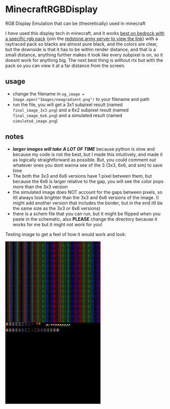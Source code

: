 # MinecraftRGBDisplay

RGB Display Emulation that can be (theoretically) used in minecraft

I *have* used this display tech in minecraft, and it works [best on bedrock with a specific rgb pack](https://canary.discord.com/channels/841473212763734027/1251750480262991943/1251750480262991943) (join the [redstone army server to view the link](discord.gg/V5KFaF63mV)) with a raytraced pack so blacks are almost pure black, and the colors are clear, but the downside is that it has to be within render distance, and that is a small distance, anything further makes it look like every subpixel is on, so it doesnt work for anything big. The next best thing is without rtx but with the pack so you can view it at a far distance from the screen.

## usage

- change the filename in `og_image = Image.open("Images/newgradient.png")` to your filename and path
- run the file, you will get a 3x1 subpixel result (named `final_image_3x3.png`) and a 6x2 subpixel result (named `final_image_6x6.png`) and a simulated result (named `simulated_image.png`)

## notes

- ***larger images will take A LOT OF TIME*** because python is slow and because my code is not the best, but I made this intuitively, and made it as logically straightforward as possible. But, you could comment out whatever ones you dont wanna see of the 3 (3x3, 6x6, and sim) to save time
- The both the 3x3 and 6x6 versions have 1 pixel between them, but because the 6x6 is larger relative to the gap, you will see the color pops more than the 3x3 version
- the simulated image does NOT account for the gaps between pixels, so itll always look brighter than the 3x3 and 6x6 versions of the image. (I might add another version that includes the border, but in the end itll be the same size as the 3x3 or 6x6 versions)
- there is a schem file that you can run, but it might be flipped when you paste in the schematic, also **PLEASE** change the directory because it works for me but it might not work for you!

Testing image to get a feel of how it would work and look:

![RGB Minecraft Color](./rgb_minecraft_concept.png)
